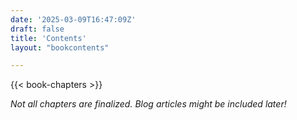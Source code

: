 ```yaml
---
date: '2025-03-09T16:47:09Z'
draft: false
title: 'Contents'
layout: "bookcontents"

---
```


{{< book-chapters >}}

_Not all chapters are finalized. Blog articles might be included later!_

